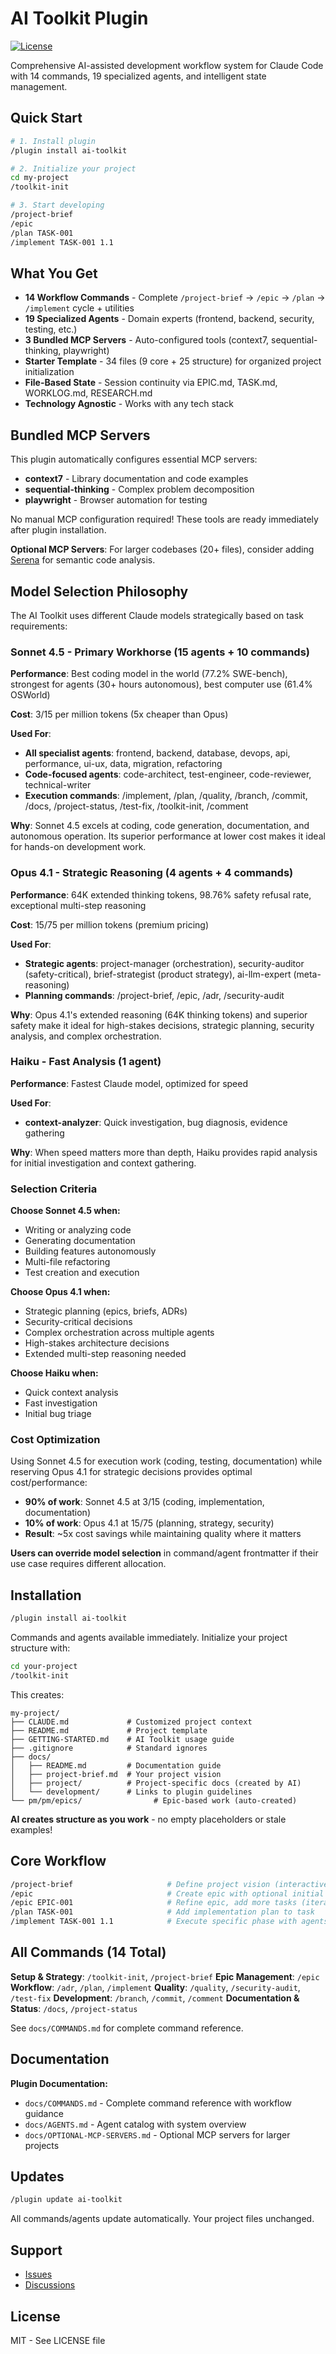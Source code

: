 # AI Toolkit Plugin

[![License](https://img.shields.io/badge/license-MIT-blue.svg)](./LICENSE)

Comprehensive AI-assisted development workflow system for Claude Code with 14 commands, 19 specialized agents, and intelligent state management.

## Quick Start

```bash
# 1. Install plugin
/plugin install ai-toolkit

# 2. Initialize your project
cd my-project
/toolkit-init

# 3. Start developing
/project-brief
/epic
/plan TASK-001
/implement TASK-001 1.1
```

## What You Get

- **14 Workflow Commands** - Complete `/project-brief` → `/epic` → `/plan` → `/implement` cycle + utilities
- **19 Specialized Agents** - Domain experts (frontend, backend, security, testing, etc.)
- **3 Bundled MCP Servers** - Auto-configured tools (context7, sequential-thinking, playwright)
- **Starter Template** - 34 files (9 core + 25 structure) for organized project initialization
- **File-Based State** - Session continuity via EPIC.md, TASK.md, WORKLOG.md, RESEARCH.md
- **Technology Agnostic** - Works with any tech stack

## Bundled MCP Servers

This plugin automatically configures essential MCP servers:

- **context7** - Library documentation and code examples
- **sequential-thinking** - Complex problem decomposition
- **playwright** - Browser automation for testing

No manual MCP configuration required! These tools are ready immediately after plugin installation.

**Optional MCP Servers**: For larger codebases (20+ files), consider adding [Serena](./docs/OPTIONAL-MCP-SERVERS.md) for semantic code analysis.

## Model Selection Philosophy

The AI Toolkit uses different Claude models strategically based on task requirements:

### Sonnet 4.5 - Primary Workhorse (15 agents + 10 commands)

**Performance**: Best coding model in the world (77.2% SWE-bench), strongest for agents (30+ hours autonomous), best computer use (61.4% OSWorld)

**Cost**: $3/$15 per million tokens (5x cheaper than Opus)

**Used For**:
- **All specialist agents**: frontend, backend, database, devops, api, performance, ui-ux, data, migration, refactoring
- **Code-focused agents**: code-architect, test-engineer, code-reviewer, technical-writer
- **Execution commands**: /implement, /plan, /quality, /branch, /commit, /docs, /project-status, /test-fix, /toolkit-init, /comment

**Why**: Sonnet 4.5 excels at coding, code generation, documentation, and autonomous operation. Its superior performance at lower cost makes it ideal for hands-on development work.

### Opus 4.1 - Strategic Reasoning (4 agents + 4 commands)

**Performance**: 64K extended thinking tokens, 98.76% safety refusal rate, exceptional multi-step reasoning

**Cost**: $15/$75 per million tokens (premium pricing)

**Used For**:
- **Strategic agents**: project-manager (orchestration), security-auditor (safety-critical), brief-strategist (product strategy), ai-llm-expert (meta-reasoning)
- **Planning commands**: /project-brief, /epic, /adr, /security-audit

**Why**: Opus 4.1's extended reasoning (64K thinking tokens) and superior safety make it ideal for high-stakes decisions, strategic planning, security analysis, and complex orchestration.

### Haiku - Fast Analysis (1 agent)

**Performance**: Fastest Claude model, optimized for speed

**Used For**:
- **context-analyzer**: Quick investigation, bug diagnosis, evidence gathering

**Why**: When speed matters more than depth, Haiku provides rapid analysis for initial investigation and context gathering.

### Selection Criteria

**Choose Sonnet 4.5 when:**
- Writing or analyzing code
- Generating documentation
- Building features autonomously
- Multi-file refactoring
- Test creation and execution

**Choose Opus 4.1 when:**
- Strategic planning (epics, briefs, ADRs)
- Security-critical decisions
- Complex orchestration across multiple agents
- High-stakes architecture decisions
- Extended multi-step reasoning needed

**Choose Haiku when:**
- Quick context analysis
- Fast investigation
- Initial bug triage

### Cost Optimization

Using Sonnet 4.5 for execution work (coding, testing, documentation) while reserving Opus 4.1 for strategic decisions provides optimal cost/performance:

- **90% of work**: Sonnet 4.5 at $3/$15 (coding, implementation, documentation)
- **10% of work**: Opus 4.1 at $15/$75 (planning, strategy, security)
- **Result**: ~5x cost savings while maintaining quality where it matters

**Users can override model selection** in command/agent frontmatter if their use case requires different allocation.

## Installation

```bash
/plugin install ai-toolkit
```

Commands and agents available immediately. Initialize your project structure with:

```bash
cd your-project
/toolkit-init
```

This creates:

```
my-project/
├── CLAUDE.md             # Customized project context
├── README.md             # Project template
├── GETTING-STARTED.md    # AI Toolkit usage guide
├── .gitignore            # Standard ignores
├── docs/
│   ├── README.md         # Documentation guide
│   ├── project-brief.md  # Your project vision
│   ├── project/          # Project-specific docs (created by AI)
│   └── development/      # Links to plugin guidelines
└── pm/pm/epics/                # Epic-based work (auto-created)
```

**AI creates structure as you work** - no empty placeholders or stale examples!

## Core Workflow

```bash
/project-brief                     # Define project vision (interactive)
/epic                              # Create epic with optional initial tasks
/epic EPIC-001                     # Refine epic, add more tasks (iterative)
/plan TASK-001                     # Add implementation plan to task
/implement TASK-001 1.1            # Execute specific phase with agents
```

## All Commands (14 Total)

**Setup & Strategy**: `/toolkit-init`, `/project-brief`
**Epic Management**: `/epic`
**Workflow**: `/adr`, `/plan`, `/implement`
**Quality**: `/quality`, `/security-audit`, `/test-fix`
**Development**: `/branch`, `/commit`, `/comment`
**Documentation & Status**: `/docs`, `/project-status`

See `docs/COMMANDS.md` for complete command reference.

## Documentation

**Plugin Documentation:**
- `docs/COMMANDS.md` - Complete command reference with workflow guidance
- `docs/AGENTS.md` - Agent catalog with system overview
- `docs/OPTIONAL-MCP-SERVERS.md` - Optional MCP servers for larger projects

## Updates

```bash
/plugin update ai-toolkit
```

All commands/agents update automatically. Your project files unchanged.

## Support

- [Issues](https://github.com/TaylorHuston/ai-coding-template/issues)
- [Discussions](https://github.com/TaylorHuston/ai-coding-template/discussions)

## License

MIT - See LICENSE file
